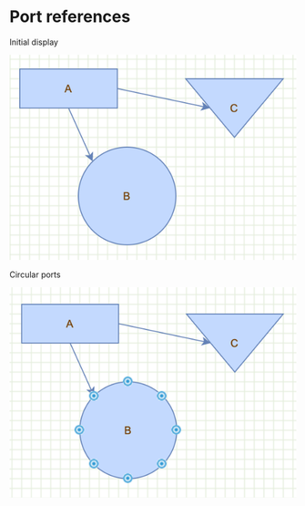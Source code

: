 # Port references

Initial display

![Initial display](../images/examples/port-refs/port-refs-1.png "Initial display")

Circular ports

![Circular ports](../images/examples/port-refs/port-refs-2.png "Circular ports")
